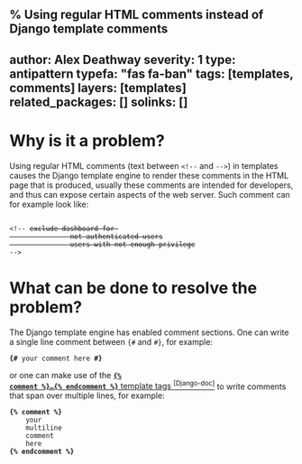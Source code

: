 % Using regular HTML comments instead of Django template comments
---
author: Alex Deathway
severity: 1
type: antipattern
typefa: "fas fa-ban"
tags: [templates, comments]
layers: [templates]
related_packages: []
solinks: []
---

# Why is it a problem?

Using regular HTML comments (text between `<!--` and `-->`) in templates causes the Django template engine to render these comments in the HTML page
that is produced, usually these comments are intended for developers, and thus can expose certain aspects of the web server. Such comment can
for example look like:

<pre class="django"><code>
&lt;!-- <s>exclude dashboard for 
			  -not authenticated users
			  -users with not enough privilege</s>
--&gt;</code></pre>

# What can be done to resolve the problem?

The Django template engine has enabled comment sections. One can write a single line comment between `{#` and `#}`, for example:

<pre class="django"><code><b>{#</b> your comment here <b>#}</b></code></pre>

or one can make use of the [**<code>{% comment %}&hellip;{% endcomment %}</code>** template tags&nbsp;<sup>[Django-doc]</sup>](https://docs.djangoproject.com/en/dev/ref/templates/builtins/#comment)
to write comments that span over multiple lines, for example:

<pre class="django"><code><b>{% comment %}</b>
	your 
	multiline 
	comment 
	here
<b>{% endcomment %}</b></code></pre>
